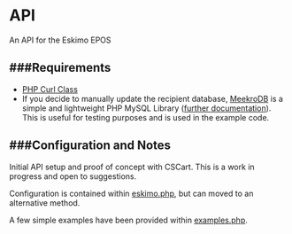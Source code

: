 # API
An API for the Eskimo EPOS

###Requirements
-----------

* [PHP Curl Class](https://github.com/php-curl-class/php-curl-class)
* If you decide to manually update the recipient database, [MeekroDB](https://github.com/SergeyTsalkov/meekrodb) is a simple and lightweight PHP MySQL Library ([further documentation](http://meekro.com/docs.php)).  This is useful for testing purposes and is used in the example code.


###Configuration and Notes 
-----------

Initial API setup and proof of concept with CSCart.  This is a work in progress and open to suggestions.

Configuration is contained within [eskimo.php](eskimo.php), but can moved to an alternative method.

A few simple examples have been provided within [examples.php](examples.php).

